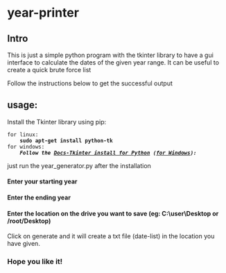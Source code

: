 # year-printer
<h2>Intro</h2>
<p>This is just a simple python program with the tkinter library to have a gui interface to calculate the dates of the given year range. It can be useful to create a quick brute force list</p>
<p>Follow the instructions below to get the successful output</p>
<h2>usage: </h2>
<p>Install the Tkinter library using pip: </p>
<pre><code>for linux:
    <b>sudo apt-get install python-tk</b>
for windows:
    <b><em>Follow the <a href="http://www.tkdocs.com/tutorial/install.html" rel="noreferrer">Docs-Tkinter install for Python</a> (<a href="http://www.tkdocs.com/tutorial/install.html#installwin" rel="noreferrer">for Windows</a>):</em></b>
</code></pre>
<p>just run the year_generator.py after the installation</p>
<h4>Enter your starting year</h4>
<h4>Enter the ending year</h4>
<h4>Enter the location on the drive you want to save (eg: C:\user\Desktop or /root/Desktop)</h4>
<p>Click on generate and it will create a txt file (date-list) in the location you have given.</p>
<h3>Hope you like it!<h3>
